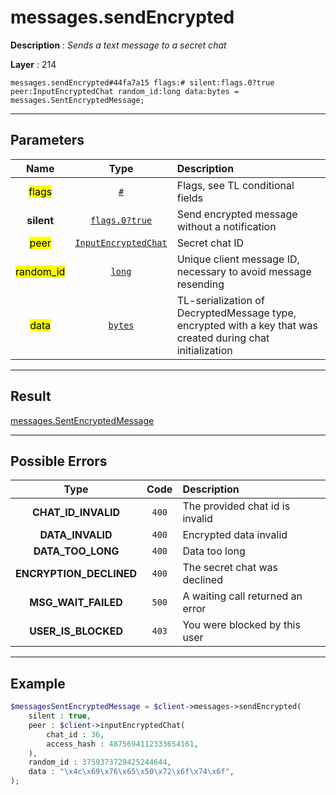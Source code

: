 # messages.sendEncrypted

**Description** : *Sends a text message to a secret chat*

**Layer** : 214

```tl
messages.sendEncrypted#44fa7a15 flags:# silent:flags.0?true peer:InputEncryptedChat random_id:long data:bytes = messages.SentEncryptedMessage;
```

---

## Parameters

| Name | Type | Description |
| :---: | :---: | :--- |
| <mark>flags</mark> | [`#`](type/#) | Flags, see TL conditional fields |
| **silent** | [`flags.0?true`](type/true) | Send encrypted message without a notification |
| <mark>peer</mark> | [`InputEncryptedChat`](type/InputEncryptedChat) | Secret chat ID |
| <mark>random_id</mark> | [`long`](type/long) | Unique client message ID, necessary to avoid message resending |
| <mark>data</mark> | [`bytes`](type/bytes) | TL-serialization of DecryptedMessage type, encrypted with a key that was created during chat initialization |

---

## Result

[messages.SentEncryptedMessage](type/messages.SentEncryptedMessage)

---

## Possible Errors

| Type | Code | Description |
| :---: | :---: | :--- |
| **CHAT_ID_INVALID** | `400` | The provided chat id is invalid |
| **DATA_INVALID** | `400` | Encrypted data invalid |
| **DATA_TOO_LONG** | `400` | Data too long |
| **ENCRYPTION_DECLINED** | `400` | The secret chat was declined |
| **MSG_WAIT_FAILED** | `500` | A waiting call returned an error |
| **USER_IS_BLOCKED** | `403` | You were blocked by this user |

---

## Example

```php
$messagesSentEncryptedMessage = $client->messages->sendEncrypted(
	silent : true,
	peer : $client->inputEncryptedChat(
		chat_id : 36,
		access_hash : 4875694112333654161,
	),
	random_id : 3759373729425244644,
	data : "\x4c\x69\x76\x65\x50\x72\x6f\x74\x6f",
);
```